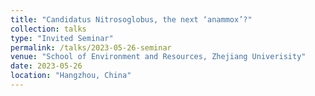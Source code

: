 ```yaml
---
title: "Candidatus Nitrosoglobus, the next ‘anammox’?"
collection: talks
type: "Invited Seminar"
permalink: /talks/2023-05-26-seminar
venue: "School of Environment and Resources, Zhejiang Univerisity"
date: 2023-05-26
location: "Hangzhou, China"
---
```



